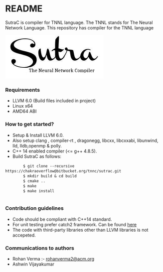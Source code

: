 # README #

SutraC is compiler for TNNL language. The TNNL stands for The Neural Network Language. This repository has compiler for the TNNL language 

![Sutralogo](misc/logo.jpg)  

### Requirements ###

*  LLVM 6.0 (Build files included in project)
*  Linux x64 
*  AMD64 ABI


### How to get started? ###

* Setup & Install LLVM 6.0.
* Also setup clang , compiler-rt , dragonegg, libcxx, libcxxabi, libunwind, lld, lldb,openmp & polly.
* C++ 14 enabled compiler (<= g++ 4.8.5).
* Build SutraC as follows:  
```
		$ git clone --recursive https://chakraoverflow@bitbucket.org/tnnc/sutrac.git
		$ mkdir build & cd build  
		$ cmake ..  
		$ make  
		$ make install  
 
```
### Contribution guidelines ###

* Code should be compliant with C++14 standard.
* For unit testing prefer catch2 framework. Can be found [here](https://github.com/catchorg/Catch2) 
* The code with third-party libraries other than LLVM libraries is not accepeted.

### Communications to authors ###

* Rohan Verma :- rohanverma2@acm.org
* Ashwin Vijayakumar